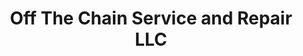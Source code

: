 ---
title: "Off The Chain Service and Repair LLC"
url: /princeton/off-the-chain-service-and-repair-llc/
shop: car repair
---